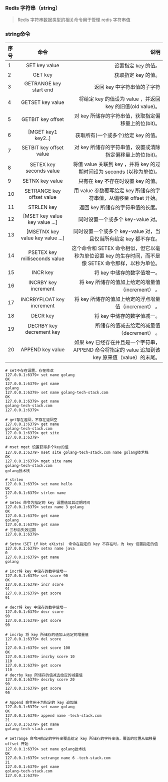 ### Redis 字符串（string）
>Redis 字符串数据类型的相关命令用于管理 redis 字符串值
### string命令

|序号	|命令	|说明|
| :------------- | :----------: | ------------: |
|1|	SET key value| 设置指定 key 的值。|
|2|	GET key |获取指定 key 的值。|
|3|	GETRANGE key start end |返回 key 中字符串值的子字符|
|4|	GETSET key value |将给定 key 的值设为 value ，并返回 key 的旧值(old value)。|
|5|	GETBIT key offset |对 key 所储存的字符串值，获取指定偏移量上的位(bit)。|
|6|	[MGET key1 key2..] |获取所有(一个或多个)给定 key 的值。|
|7|	SETBIT key offset value |对 key 所储存的字符串值，设置或清除指定偏移量上的位(bit)。|
|8|	SETEX key seconds value |将值 value 关联到 key ，并将 key 的过期时间设为 seconds (以秒为单位)。|
|9|	SETNX key value |只有在 key 不存在时设置 key 的值。|
|10|	SETRANGE key offset value |用 value 参数覆写给定 key 所储存的字符串值，从偏移量 offset 开始。|
|11|	STRLEN key |返回 key 所储存的字符串值的长度。|
|12|	[MSET key value key value ...] |同时设置一个或多个 key-value 对。|
|13|	[MSETNX key value key value ...] |同时设置一个或多个 key-value 对，当且仅当所有给定 key 都不存在。|
|14|	PSETEX key milliseconds value |这个命令和 SETEX 命令相似，但它以毫秒为单位设置 key 的生存时间，而不是像 SETEX 命令那样，以秒为单位。|
|15|	INCR key |将 key 中储存的数字值增一。|
|16|	INCRBY key increment |将 key 所储存的值加上给定的增量值（increment） 。|
|17|	INCRBYFLOAT key increment |将 key 所储存的值加上给定的浮点增量值（increment） 。|
|18|	DECR key |将 key 中储存的数字值减一。|
|19|	DECRBY key decrement key |所储存的值减去给定的减量值（decrement） 。
|20|	APPEND key value |如果 key 已经存在并且是一个字符串， APPEND 命令将指定的 value 追加到该 key 原来值（value）的末尾。|

```
# set不存在设置，存在修改
127.0.0.1:6379> set name golang
OK
127.0.0.1:6379> get name
golang
127.0.0.1:6379> set name golang-tech-stack.com
OK
127.0.0.1:6379> get name
golang-tech-stack.com
127.0.0.1:6379>

# get存在返回，不存在返回空
127.0.0.1:6379> get name
golang-tech-stack.com
127.0.0.1:6379> get site
127.0.0.1:6379>

# mset mget 设置获得多个key的值
127.0.0.1:6379> mset site golang-tech-stack.com name golang技术栈
OK
127.0.0.1:6379> mget site name
golang-tech-stack.com
golang技术栈

# strlen
127.0.0.1:6379> set name hello
OK
127.0.0.1:6379> strlen name
5
# Setex 命令为指定的 key 设置值及其过期时间
127.0.0.1:6379> setex name 3 golang
OK
127.0.0.1:6379> get name
golang
127.0.0.1:6379> get name
# 三秒后失效过期
127.0.0.1:6379>

# Setnx（SET if Not eXists） 命令在指定的 key 不存在时，为 key 设置指定的值
127.0.0.1:6379> setnx name java
0
127.0.0.1:6379> get name
golang

# incr将 key 中储存的数字值增一
127.0.0.1:6379> set score 90
OK
127.0.0.1:6379> incr score
91
127.0.0.1:6379> get score
91

# decr将 key 中储存的数字值增一
127.0.0.1:6379> decr score
90
127.0.0.1:6379> get score
90

# incrby 将 key 所储存的值加上给定的增量值
127.0.0.1:6379> del score
1
127.0.0.1:6379> set score 100
OK
127.0.0.1:6379> incrby score 10
110
127.0.0.1:6379> get score
110
# decrby key 所储存的值减去给定的减量值
127.0.0.1:6379> decrby score 20
90
127.0.0.1:6379> get score
90

# Append 命令用于为指定的 key 追加值
127.0.0.1:6379> set name golang
OK
127.0.0.1:6379> append name -tech-stack.com
21
127.0.0.1:6379> get name
golang-tech-stack.com

# Setrange 命令用指定的字符串覆盖给定 key 所储存的字符串值，覆盖的位置从偏移量 offset 开始
127.0.0.1:6379> set name golang技术栈
OK
127.0.0.1:6379> setrange name 6 -tech-stack.com
21
127.0.0.1:6379> get name
golang-tech-stack.com
127.0.0.1:6379>
```